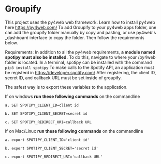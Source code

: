 # Groupify
This project uses the py4web web framework. Learn how to install py4web here https://py4web.com/
To add Groupify to your py4web apps folder, one can add the groupify folder manually by copy and pasting, 
or use py4web's _dashboard interface to copy the folder. Then follow the requirements below. 

Requirements: 
In addition to all the py4web requirements, **a module named spotipy must also be installed.** 
To do this, navigate to where your /py4web folder is located. 
In a terminal, spotipy can be installed with the command `pip3 install spotipy`
To make calls to the Spotify API, an application must be registerd in https://developer.spotify.com/
After registering, the client ID, secret ID, and callback URL must be set inside of groupify. 

The safest way is to export these variables to the application. 

If on windows **run** **these following** **commands** on the commandline 

    a. SET SPOTIPY_CLIENT_ID=client id
    
    b. SET SPOTIPY_CLIENT_SECRET=secret id
    
    c. SET SPOTIPY_REDIRECT_URI=callback URL
    
If on Mac/Linux **run** **these following** **commands** on the commandline 

    a. export SPOTIPY_CLIENT_ID='client id'
    
    b. export SPOTIPY_CLIENT_SECRET='secret id'
    
    c. export SPOTIPY_REDIRECT_URI='callback URL'
